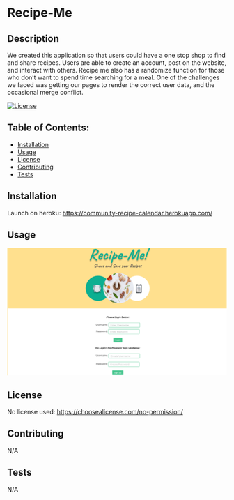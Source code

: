 # Recipe-Me

  ## Description
  We created this application so that users could have a one stop shop to find and share recipes. Users are able to create an account, post on the website, and interact with others. Recipe me also has a randomize function for those who don’t want to spend time searching for a meal. One of the challenges we faced was getting our pages to render the correct user data, and the occasional merge conflict. 

  [![License](https://img.shields.io/badge/License-NONE-inactive)](https://choosealicense.com/no-permission/)

  ## Table of Contents:
  - [Installation](#installation)
  - [Usage](#usage)
  - [License](#license)
  - [Contributing](#contributing)
  - [Tests](#tests)



  ## Installation
  Launch on heroku: https://community-recipe-calendar.herokuapp.com/

  ## Usage
  ![Demo](/public/images/project2.png?raw=true "My DEMO")

  ## License
  No license used: https://choosealicense.com/no-permission/

  ## Contributing
  N/A

  ## Tests
  N/A
